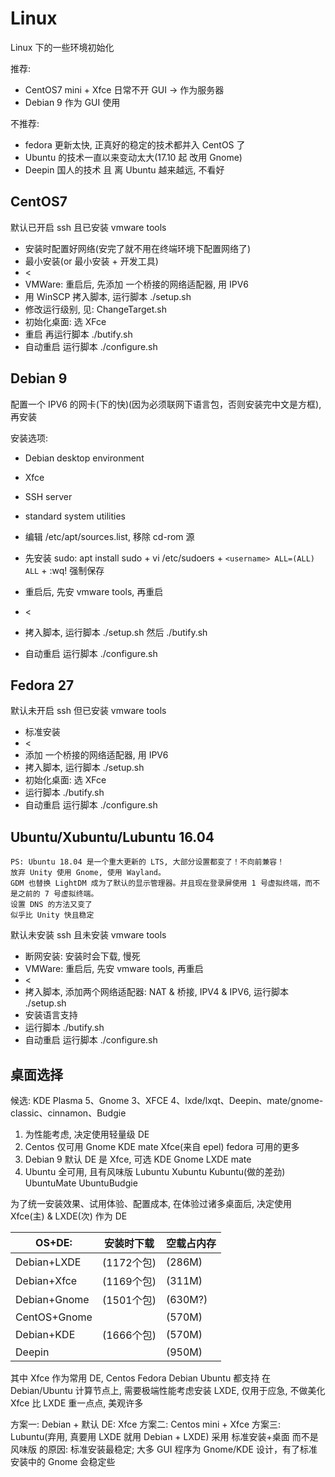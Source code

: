 # Linux

Linux 下的一些环境初始化

推荐:

* CentOS7 mini + Xfce 日常不开 GUI -> 作为服务器
* Debian 9 作为 GUI 使用

不推荐:

* fedora 更新太快, 正真好的稳定的技术都并入 CentOS 了
* Ubuntu 的技术一直以来变动太大(17.10 起 改用 Gnome)
* Deepin 国人的技术 且 离 Ubuntu 越来越远, 不看好

## CentOS7

默认已开启 ssh 且已安装 vmware tools

* 安装时配置好网络(安完了就不用在终端环境下配置网络了)
* 最小安装(or 最小安装 + 开发工具)
* <
* VMWare: 重启后, 先添加 一个桥接的网络适配器, 用 IPV6
* 用 WinSCP 拷入脚本, 运行脚本 ./setup.sh
* 修改运行级别, 见: ChangeTarget.sh
* 初始化桌面: 选 XFce
* 重启 再运行脚本 ./butify.sh
* 自动重启 运行脚本 ./configure.sh

## Debian 9

配置一个 IPV6 的网卡(下的快)(因为必须联网下语言包，否则安装完中文是方框), 再安装

安装选项:

* Debian desktop environment
* Xfce
* SSH server
* standard system utilities

* 编辑 /etc/apt/sources.list, 移除 cd-rom 源
* 先安装 sudo: apt install sudo + vi /etc/sudoers + `<username> ALL=(ALL) ALL` + :wq! 强制保存
* 重启后, 先安 vmware tools, 再重启
* <
* 拷入脚本, 运行脚本 ./setup.sh 然后 ./butify.sh
* 自动重启 运行脚本 ./configure.sh

## Fedora 27

默认未开启 ssh 但已安装 vmware tools

* 标准安装
* <
* 添加 一个桥接的网络适配器, 用 IPV6
* 拷入脚本, 运行脚本 ./setup.sh
* 初始化桌面: 选 XFce
* 运行脚本 ./butify.sh
* 自动重启 运行脚本 ./configure.sh

## Ubuntu/Xubuntu/Lubuntu 16.04

    PS: Ubuntu 18.04 是一个重大更新的 LTS, 大部分设置都变了！不向前兼容！
    放弃 Unity 使用 Gnome, 使用 Wayland。
    GDM 也替换 LightDM 成为了默认的显示管理器。并且现在登录屏使用 1 号虚拟终端，而不是之前的 7 号虚拟终端。
    设置 DNS 的方法又变了
    似乎比 Unity 快且稳定

默认未安装 ssh 且未安装 vmware tools

* 断网安装: 安装时会下载, 慢死
* VMWare: 重启后, 先安 vmware tools, 再重启
* <
* 拷入脚本, 添加两个网络适配器: NAT & 桥接, IPV4 & IPV6, 运行脚本 ./setup.sh
* 安装语言支持
* 运行脚本 ./butify.sh
* 自动重启 运行脚本 ./configure.sh

## 桌面选择

候选: KDE Plasma 5、Gnome 3、XFCE 4、lxde/lxqt、Deepin、mate/gnome-classic、cinnamon、Budgie

1. 为性能考虑, 决定使用轻量级 DE
1. Centos 仅可用 Gnome KDE mate Xfce(来自 epel) fedora 可用的更多
1. Debian 9 默认 DE 是 Xfce, 可选 KDE Gnome LXDE mate
1. Ubuntu 全可用, 且有风味版 Lubuntu Xubuntu Kubuntu(做的差劲) UbuntuMate UbuntuBudgie

为了统一安装效果、试用体验、配置成本, 在体验过诸多桌面后, 决定使用 Xfce(主) & LXDE(次) 作为 DE

| OS+DE:       | 安装时下载 | 空载占内存 |
| --- | --- | --- |
| Debian+LXDE  | (1172个包) | (286M) |
| Debian+Xfce  | (1169个包) | (311M) |
| Debian+Gnome | (1501个包) | (630M?) |
| CentOS+Gnome |           | (570M) |
| Debian+KDE   | (1666个包) | (570M) |
| Deepin       |           | (950M) |

其中 Xfce 作为常用 DE, Centos Fedora Debian Ubuntu 都支持
在 Debian/Ubuntu 计算节点上, 需要极端性能考虑安装 LXDE, 仅用于应急, 不做美化
Xfce 比 LXDE 重一点点, 美观许多

方案一: Debian + 默认 DE: Xfce
方案二: Centos mini + Xfce
方案三: Lubuntu(弃用, 真要用 LXDE 就用 Debian + LXDE)
采用 标准安装+桌面 而不是 风味版 的原因: 标准安装最稳定; 大多 GUI 程序为 Gnome/KDE 设计，有了标准安装中的 Gnome 会稳定些
